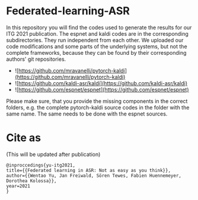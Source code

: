 # Federated-learning-ASR

In this repository you will find the codes used to generate the results for our ITG 2021 publication.
The espnet and kaldi codes are in the corresponding subdirectories. They run independent from each other.
We uploaded our code modifications and some parts of the underlying systems, but not the complete frameworks, because they can be found by their corresponding authors' git repositories.

- ![https://github.com/mravanelli/pytorch-kaldi](https://github.com/mravanelli/pytorch-kaldi)
- ![https://github.com/kaldi-asr/kaldi](https://github.com/kaldi-asr/kaldi)
- ![https://github.com/espnet/espnet](https://github.com/espnet/espnet)

Please make sure, that you provide the missing components in the correct folders, e.g. the complete pytorch-kaldi source codes in the folder with the same name.
The same needs to be done with the espnet sources.

# Cite as 

(This will be updated after publication)

```
@inproccedings{yu-itg2021,
title={{Federated learning in ASR: Not as easy as you think}},
author={{Wentao Yu, Jan Freiwald, Sören Tewes, Fabien Huennemeyer, Dorothea Kolossa}},
year=2021
}
```


